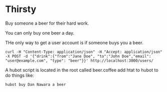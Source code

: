Thirsty
====

Buy someone a beer for their hard work.

You can only buy one beer a day.

THe only way to get a user account is if someone buys you a beer.

    curl -H "Content-Type: application/json" -H "Accept: application/json"  -X POST -d '{"drink":{"from":"Jane Doe", "to":"John Doe","email": "user@example.com", "type": "beer"}}' http://localhost:3000/users/

A hubot script is located in the root called beer.coffee add htat to
hubot to do things like:

    hubot buy Dan Nawara a beer
